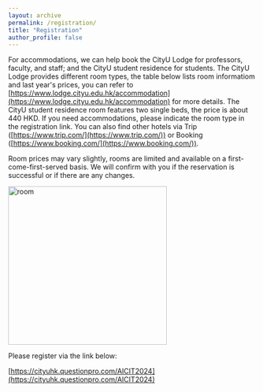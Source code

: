 ```yaml
---
layout: archive
permalink: /registration/
title: "Registration"
author_profile: false
---
```


For accommodations, we can help book the CityU Lodge for professors, faculty, and staff; and the CityU student residence for students. The CityU Lodge provides different room types, the table below lists room informatiom and last year's prices, you can refer to [https://www.lodge.cityu.edu.hk/accommodation](https://www.lodge.cityu.edu.hk/accommodation) for more details. The CityU student residence room features two single beds, the price is about 440 HKD. If you need accommodations, please indicate the room type in the registration link. You can also find other hotels via Trip ([https://www.trip.com/](https://www.trip.com/)) or Booking ([https://www.booking.com/](https://www.booking.com/)).

Room prices may vary slightly, rooms are limited and available on a first-come-first-served basis. We will confirm with you if the reservation is successful or if there are any changes.

<img width="322" alt="room" src="https://github.com/HKGZTP/HKGZTP.github.io/assets/167737479/1e0f1c91-b2b3-4fe3-baa8-9392e24e2702">


Please register via the link below:

[https://cityuhk.questionpro.com/AICIT2024](https://cityuhk.questionpro.com/AICIT2024)
